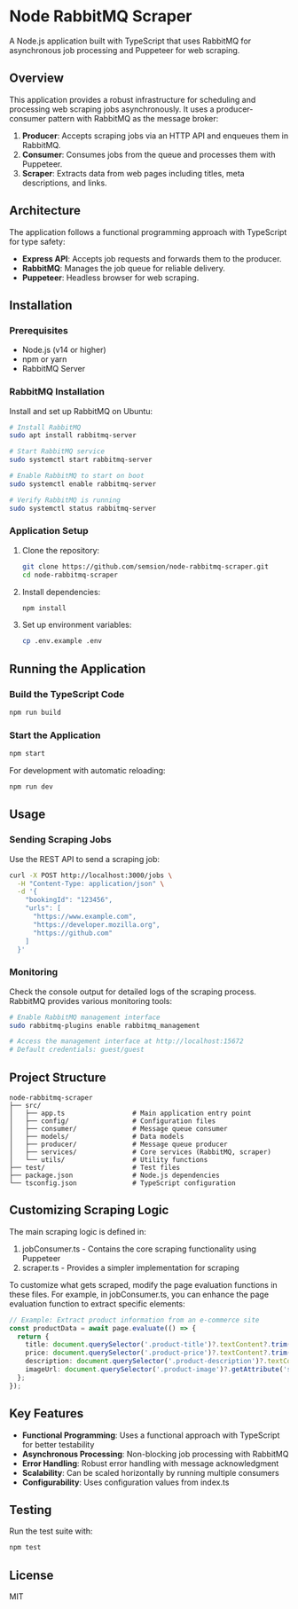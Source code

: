 # Node RabbitMQ Scraper

A Node.js application built with TypeScript that uses RabbitMQ for asynchronous job processing and Puppeteer for web scraping.

## Overview

This application provides a robust infrastructure for scheduling and processing web scraping jobs asynchronously. It uses a producer-consumer pattern with RabbitMQ as the message broker:

1. **Producer**: Accepts scraping jobs via an HTTP API and enqueues them in RabbitMQ.
2. **Consumer**: Consumes jobs from the queue and processes them with Puppeteer.
3. **Scraper**: Extracts data from web pages including titles, meta descriptions, and links.

## Architecture

The application follows a functional programming approach with TypeScript for type safety:

- **Express API**: Accepts job requests and forwards them to the producer.
- **RabbitMQ**: Manages the job queue for reliable delivery.
- **Puppeteer**: Headless browser for web scraping.

## Installation

### Prerequisites

- Node.js (v14 or higher)
- npm or yarn
- RabbitMQ Server

### RabbitMQ Installation

Install and set up RabbitMQ on Ubuntu:

```bash
# Install RabbitMQ
sudo apt install rabbitmq-server

# Start RabbitMQ service
sudo systemctl start rabbitmq-server

# Enable RabbitMQ to start on boot
sudo systemctl enable rabbitmq-server

# Verify RabbitMQ is running
sudo systemctl status rabbitmq-server
```

### Application Setup

1. Clone the repository:
   ```bash
   git clone https://github.com/semsion/node-rabbitmq-scraper.git
   cd node-rabbitmq-scraper
   ```

2. Install dependencies:
   ```bash
   npm install
   ```

3. Set up environment variables:
   ```bash
   cp .env.example .env
   ```

## Running the Application

### Build the TypeScript Code

```bash
npm run build
```

### Start the Application

```bash
npm start
```

For development with automatic reloading:
```bash
npm run dev
```

## Usage

### Sending Scraping Jobs

Use the REST API to send a scraping job:

```bash
curl -X POST http://localhost:3000/jobs \
  -H "Content-Type: application/json" \
  -d '{
    "bookingId": "123456",
    "urls": [
      "https://www.example.com",
      "https://developer.mozilla.org",
      "https://github.com"
    ]
  }'
```

### Monitoring

Check the console output for detailed logs of the scraping process. RabbitMQ provides various monitoring tools:

```bash
# Enable RabbitMQ management interface
sudo rabbitmq-plugins enable rabbitmq_management

# Access the management interface at http://localhost:15672
# Default credentials: guest/guest
```

## Project Structure

```
node-rabbitmq-scraper
├── src/
│   ├── app.ts                 # Main application entry point
│   ├── config/                # Configuration files
│   ├── consumer/              # Message queue consumer
│   ├── models/                # Data models
│   ├── producer/              # Message queue producer
│   ├── services/              # Core services (RabbitMQ, scraper)
│   └── utils/                 # Utility functions
├── test/                      # Test files
├── package.json               # Node.js dependencies
└── tsconfig.json              # TypeScript configuration
```

## Customizing Scraping Logic

The main scraping logic is defined in:

1. jobConsumer.ts - Contains the core scraping functionality using Puppeteer
2. scraper.ts - Provides a simpler implementation for scraping

To customize what gets scraped, modify the page evaluation functions in these files. For example, in jobConsumer.ts, you can enhance the page evaluation function to extract specific elements:

```typescript
// Example: Extract product information from an e-commerce site
const productData = await page.evaluate(() => {
  return {
    title: document.querySelector('.product-title')?.textContent?.trim(),
    price: document.querySelector('.product-price')?.textContent?.trim(),
    description: document.querySelector('.product-description')?.textContent?.trim(),
    imageUrl: document.querySelector('.product-image')?.getAttribute('src')
  };
});
```

## Key Features

- **Functional Programming**: Uses a functional approach with TypeScript for better testability
- **Asynchronous Processing**: Non-blocking job processing with RabbitMQ
- **Error Handling**: Robust error handling with message acknowledgment
- **Scalability**: Can be scaled horizontally by running multiple consumers
- **Configurability**: Uses configuration values from index.ts

## Testing

Run the test suite with:

```bash
npm test
```

## License

MIT